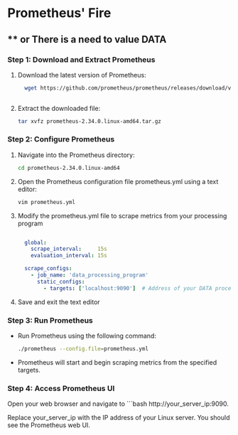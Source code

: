 # Prometheus' Fire
## ** or There is a need to value DATA

### Step 1: Download and Extract Prometheus
1. Download the latest version of Prometheus:
   ```bash
     wget https://github.com/prometheus/prometheus/releases/download/v2.34.0/prometheus-2.34.0.linux-amd64.tar.gz
  
2. Extract the downloaded file:
     ```bash
     tar xvfz prometheus-2.34.0.linux-amd64.tar.gz

### Step 2: Configure Prometheus
1. Navigate into the Prometheus directory:
    ```bash
    cd prometheus-2.34.0.linux-amd64

2. Open the Prometheus configuration file prometheus.yml using a text editor:
    ```bash
    vim prometheus.yml
3. Modify the prometheus.yml file to scrape metrics from your processing program
    ```yaml

      global:
        scrape_interval:     15s
        evaluation_interval: 15s

      scrape_configs:
        - job_name: 'data_processing_program'
          static_configs:
            - targets: ['localhost:9090']  # Address of your DATA processing program

4. Save and exit the text editor

### Step 3: Run Prometheus

- Run Prometheus using the following command:
    ```bash
    ./prometheus --config.file=prometheus.yml

- Prometheus will start and begin scraping metrics from the specified targets.

### Step 4: Access Prometheus UI

Open your web browser and navigate to 
      ```bash
   http://your_server_ip:9090.

Replace your_server_ip with the IP address of your Linux server.
You should see the Prometheus web UI.
